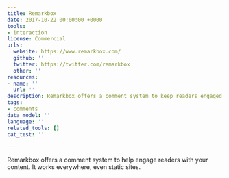 ```yaml
---
title: Remarkbox
date: 2017-10-22 00:00:00 +0000
tools:
- interaction
license: Commercial
urls:
  website: https://www.remarkbox.com/
  github: ''
  twitter: https://twitter.com/remarkbox
  other: ''
resources:
- name: ''
  url: ''
description: Remarkbox offers a comment system to keep readers engaged with your content.
tags:
- comments
data_model: ''
language: ''
related_tools: []
cat_test: ''

---
```

Remarkbox offers a comment system to help engage readers with your content. It works everywhere, even static sites.
